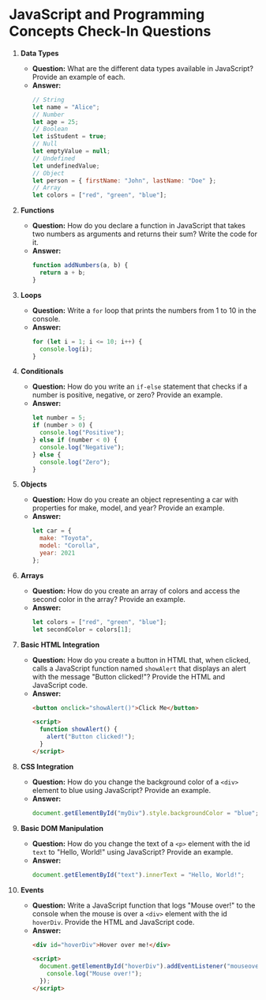 # JavaScript and Programming Concepts Check-In Questions

1. **Data Types**
   - **Question:** What are the different data types available in JavaScript? Provide an example of each.
   - **Answer:**
     ```javascript
     // String
     let name = "Alice";
     // Number
     let age = 25;
     // Boolean
     let isStudent = true;
     // Null
     let emptyValue = null;
     // Undefined
     let undefinedValue;
     // Object
     let person = { firstName: "John", lastName: "Doe" };
     // Array
     let colors = ["red", "green", "blue"];
     ```

2. **Functions**
   - **Question:** How do you declare a function in JavaScript that takes two numbers as arguments and returns their sum? Write the code for it.
   - **Answer:**
     ```javascript
     function addNumbers(a, b) {
       return a + b;
     }
     ```

3. **Loops**
   - **Question:** Write a `for` loop that prints the numbers from 1 to 10 in the console.
   - **Answer:**
     ```javascript
     for (let i = 1; i <= 10; i++) {
       console.log(i);
     }
     ```

4. **Conditionals**
   - **Question:** How do you write an `if-else` statement that checks if a number is positive, negative, or zero? Provide an example.
   - **Answer:**
     ```javascript
     let number = 5;
     if (number > 0) {
       console.log("Positive");
     } else if (number < 0) {
       console.log("Negative");
     } else {
       console.log("Zero");
     }
     ```

5. **Objects**
   - **Question:** How do you create an object representing a car with properties for make, model, and year? Provide an example.
   - **Answer:**
     ```javascript
     let car = {
       make: "Toyota",
       model: "Corolla",
       year: 2021
     };
     ```

6. **Arrays**
   - **Question:** How do you create an array of colors and access the second color in the array? Provide an example.
   - **Answer:**
     ```javascript
     let colors = ["red", "green", "blue"];
     let secondColor = colors[1];
     ```

7. **Basic HTML Integration**
   - **Question:** How do you create a button in HTML that, when clicked, calls a JavaScript function named `showAlert` that displays an alert with the message "Button clicked!"? Provide the HTML and JavaScript code.
   - **Answer:**
     ```html
     <button onclick="showAlert()">Click Me</button>

     <script>
       function showAlert() {
         alert("Button clicked!");
       }
     </script>
     ```

8. **CSS Integration**
   - **Question:** How do you change the background color of a `<div>` element to blue using JavaScript? Provide an example.
   - **Answer:**
     ```javascript
     document.getElementById("myDiv").style.backgroundColor = "blue";
     ```

9. **Basic DOM Manipulation**
   - **Question:** How do you change the text of a `<p>` element with the id `text` to "Hello, World!" using JavaScript? Provide an example.
   - **Answer:**
     ```javascript
     document.getElementById("text").innerText = "Hello, World!";
     ```

10. **Events**
    - **Question:** Write a JavaScript function that logs "Mouse over!" to the console when the mouse is over a `<div>` element with the id `hoverDiv`. Provide the HTML and JavaScript code.
    - **Answer:**
      ```html
      <div id="hoverDiv">Hover over me!</div>

      <script>
        document.getElementById("hoverDiv").addEventListener("mouseover", function() {
          console.log("Mouse over!");
        });
      </script>
      ```
